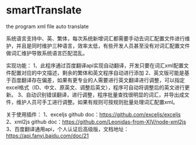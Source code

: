 # smartTranslate
the program xml file auto translate 

系统语言支持中、英、繁体，每次系统新增词汇都需要手动去词汇配置文件进行维护，并且是同时维护三种语言，效率太低，有些开发人员甚至没有对词汇配置文件做词汇维护导致系统语言匹配混乱。

实现功能：
1、此程序通过百度翻译api实现自动翻译，开发只要在词汇xml配置文件配置对应的中文描述，剩余的繁体和英文程序自动进行添加
2、英文版可能是基于百度翻译存在偏差，如果有更专业的人需要进行英文翻译进行调整，可以指定excel格式（ID、中文、原英文、调整后英文），程序可自动将调整后的英文进行更新。
3、自动识别错误翻译，进行调整，程序批量查找很明显的词汇，并导出成文件，维护人员可手工进行调整。如果有规则可按规则批量处理词汇配置xml。

关于使用插件：
1、exceljs github doc：https://github.com/exceljs/exceljs
2、xml2js github doc：https://github.com/Leonidas-from-XIV/node-xml2js
3、百度翻译通用api，个人认证后高级版，文档地址：https://api.fanyi.baidu.com/doc/21
